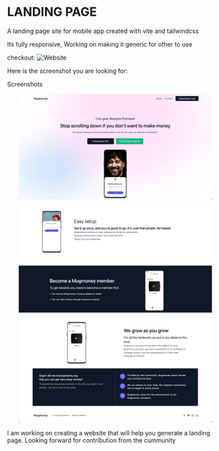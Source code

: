# LANDING PAGE

A landing page site for mobile app created with vite and tailwindcss

Its fully responsive, Working on making it generic for other to use

checkout: ![Website](https://mugmoney.in)




Here is the screenshot you are looking for:

Screenshots
<p align="center">
  <img src="/img/image1.png" width="450" title="hover text">
</p>
<p align="center">
  <img src="/img/image2.png" width="450" title="hover text">
</p>
<p align="center">
  <img src="/img/image3.png" width="450" title="hover text">
</p>




I am working on creating a website that will help you generate a landing page.
Looking forward for contribution from the cummunity
